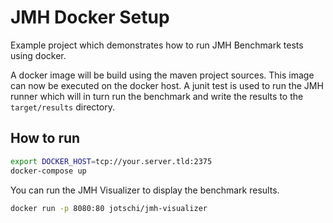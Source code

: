 # JMH Docker Setup

Example project which demonstrates how to run JMH Benchmark tests using docker.

A docker image will be build using the maven project sources. This image can now be executed on the docker host. A junit test is used to run the JMH runner which will in turn run the benchmark and write the results to the `target/results` directory.

## How to run

```bash
export DOCKER_HOST=tcp://your.server.tld:2375
docker-compose up
```

You can run the JMH Visualizer to display the benchmark results.

```bash
docker run -p 8080:80 jotschi/jmh-visualizer
```